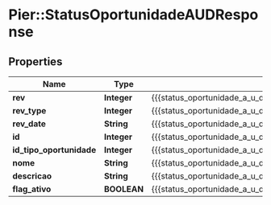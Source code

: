 # Pier::StatusOportunidadeAUDResponse

## Properties
Name | Type | Description | Notes
------------ | ------------- | ------------- | -------------
**rev** | **Integer** | {{{status_oportunidade_a_u_d_response_rev_value}}} | [optional] 
**rev_type** | **Integer** | {{{status_oportunidade_a_u_d_response_rev_type_value}}} | [optional] 
**rev_date** | **String** | {{{status_oportunidade_a_u_d_response_rev_date_value}}} | [optional] 
**id** | **Integer** | {{{status_oportunidade_a_u_d_response_id_value}}} | [optional] 
**id_tipo_oportunidade** | **Integer** | {{{status_oportunidade_a_u_d_response_id_tipo_oportunidade_value}}} | [optional] 
**nome** | **String** | {{{status_oportunidade_a_u_d_response_nome_value}}} | [optional] 
**descricao** | **String** | {{{status_oportunidade_a_u_d_response_descricao_value}}} | [optional] 
**flag_ativo** | **BOOLEAN** | {{{status_oportunidade_a_u_d_response_flag_ativo_value}}} | [optional] 



